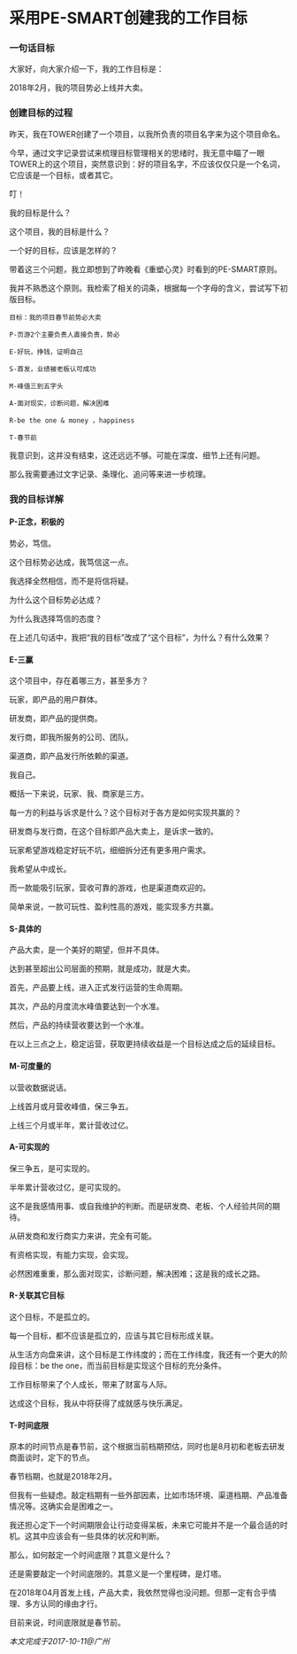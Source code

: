 # 采用PE-SMART创建我的工作目标

### 一句话目标

大家好，向大家介绍一下，我的工作目标是：

2018年2月，我的项目势必上线并大卖。

### 创建目标的过程

昨天，我在TOWER创建了一个项目，以我所负责的项目名字来为这个项目命名。

今早，通过文字记录尝试来梳理目标管理相关的思绪时，我无意中瞄了一眼TOWER上的这个项目，突然意识到：好的项目名字，不应该仅仅只是一个名词，它应该是一个目标，或者其它。

叮！

我的目标是什么？

这个项目，我的目标是什么？

一个好的目标，应该是怎样的？

带着这三个问题，我立即想到了昨晚看《重塑心灵》时看到的PE-SMART原则。

我并不熟悉这个原则。我检索了相关的词条，根据每一个字母的含义，尝试写下初版目标。

    目标：我的项目春节前势必大卖

    P-页游2个主要负责人直接负责，势必

    E-好玩，挣钱，证明自己

    S-首发，业绩被老板认可成功

    M-峰值三到五字头

    A-面对现实，诊断问题，解决困难

    R-be the one & money ，happiness

    T-春节前

我意识到，这并没有结束，这还远远不够。可能在深度、细节上还有问题。

那么我需要通过文字记录、条理化、追问等来进一步梳理。

### 我的目标详解

#### P-正念，积极的

势必，笃信。

这个目标势必达成，我笃信这一点。

我选择全然相信，而不是将信将疑。

为什么这个目标势必达成？

为什么我选择笃信的态度？

在上述几句话中，我把“我的目标”改成了“这个目标”，为什么？有什么效果？

#### E-三赢

这个项目中，存在着哪三方，甚至多方？

玩家，即产品的用户群体。

研发商，即产品的提供商。

发行商，即我所服务的公司、团队。

渠道商，即产品发行所依赖的渠道。

我自己。

概括一下来说，玩家、我、商家是三方。

每一方的利益与诉求是什么？这个目标对于各方是如何实现共赢的？

研发商与发行商，在这个目标即产品大卖上，是诉求一致的。

玩家希望游戏稳定好玩不坑，细细拆分还有更多用户需求。

我希望从中成长。

而一款能吸引玩家，营收可靠的游戏，也是渠道商欢迎的。

简单来说，一款可玩性、盈利性高的游戏，能实现多方共赢。

#### S-具体的

产品大卖，是一个美好的期望，但并不具体。

达到甚至超出公司层面的预期，就是成功，就是大卖。

首先，产品要上线，进入正式发行运营的生命周期。

其次，产品的月度流水峰值要达到一个水准。

然后，产品的持续营收要达到一个水准。

在以上三点之上，稳定运营，获取更持续收益是一个目标达成之后的延续目标。

#### M-可度量的

以营收数据说话。

上线首月或月营收峰值，保三争五。

上线三个月或半年，累计营收过亿。

#### A-可实现的

保三争五，是可实现的。

半年累计营收过亿，是可实现的。

这不是我感情用事、或自我维护的判断。而是研发商、老板、个人经验共同的期待。

从研发商和发行商实力来讲，完全有可能。

有资格实现，有能力实现，会实现。

必然困难重重，那么面对现实，诊断问题，解决困难；这是我的成长之路。

#### R-关联其它目标

这个目标，不是孤立的。

每一个目标，都不应该是孤立的，应该与其它目标形成关联。

从生活方向盘来讲，这个目标是工作纬度的；而在工作纬度，我还有一个更大的阶段目标：be the one，而当前目标是实现这个目标的充分条件。

工作目标带来了个人成长，带来了财富与人际。

达成这个目标，我从中将获得了成就感与快乐满足。

#### T-时间底限

原本的时间节点是春节前，这个根据当前档期预估，同时也是8月初和老板去研发商面谈时，定下的节点。

春节档期，也就是2018年2月。

但我有一些疑虑。敲定档期有一些外部因素，比如市场环境、渠道档期、产品准备情况等。这确实会是困难之一。

我还担心定下一个时间期限会让行动变得呆板，未来它可能并不是一个最合适的时机。这其中应该会有一些具体的状况和判断。

那么，如何敲定一个时间底限？其意义是什么？

还是需要敲定一个时间底限的。其意义是一个里程碑，是灯塔。

在2018年04月首发上线，产品大卖，我依然觉得也没问题。但那一定有合乎情理、多方认同的缘由才行。

目前来说，时间底限就是春节前。


_本文完成于2017-10-11@广州_
